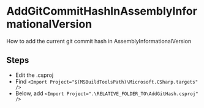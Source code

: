 # AddGitCommitHashInAssemblyInformationalVersion
How to add the current git commit hash in AssemblyInformationalVersion

## Steps

 - Edit the .csproj
 - Find `<Import Project="$(MSBuildToolsPath)\Microsoft.CSharp.targets" />`
 - Below, add `<Import Project=".\RELATIVE_FOLDER_TO\AddGitHash.csproj" />`
